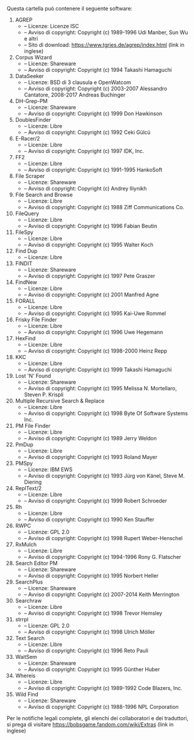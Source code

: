 ﻿Questa cartella può contenere il seguente software:

1. AGREP
   - – Licenze: Licenze ISC
   - – Avviso di copyright: Copyright (c) 1989-1996 Udi Manber, Sun Wu e altri
   - – Sito di download: https://www.tgries.de/agrep/index.html (link in inglese)
2. Corpus Wizard
   - – Licenze: Shareware
   - – Avviso di copyright: Copyright (c) 1994 Takashi Hamaguchi
3. DataSeeker
   - – Licenze: BSD di 3 clausula e OpenWatcom
   - – Avviso di copyright: Copyright (c) 2003-2007 Alessandro Cantatore, 2008-2017 Andreas Buchinger
4. DH-Grep-PM
   - – Licenze: Shareware
   - – Avviso di copyright: Copyright (c) 1999 Don Hawkinson
5. DoublesFinder
   - – Licenze: Libre
   - – Avviso di copyright: Copyright (c) 1992 Ceki Gülcü
6. E-Racer/2
   - – Licenze: Libre
   - – Avviso di copyright: Copyright (c) 1997 IDK, Inc.
7. FF2
   - – Licenze: Libre
   - – Avviso di copyright: Copyright (c) 1991-1995 HankoSoft
8. File Scraper
   - – Licenze: Shareware
   - – Avviso di copyright: Copyright (c) Andrey Iliynikh
9. File Search and Browse
   - – Licenze: Libre
   - – Avviso di copyright: Copyright (c) 1988 Ziff Communications Co.
10. FileQuery
    - – Licenze: Libre
    - – Avviso di copyright: Copyright (c) 1996 Fabian Beutin
11. FileSpy
    - – Licenze: Libre
    - – Avviso di copyright: Copyright (c) 1995 Walter Koch
12. Find Dup
    - – Licenze: Libre
13. FINDIT
    - – Licenze: Shareware
    - – Avviso di copyright: Copyright (c) 1997 Pete Graszer
14. FindNew
    - – Licenze: Libre
    - – Avviso di copyright: Copyright (c) 2001 Manfred Agne
15. FORALL
    - – Licenze: Libre
    - – Avviso di copyright: Copyright (c) 1995 Kai-Uwe Rommel
16. Frisky File Finder
    - – Licenze: Libre
    - – Avviso di copyright: Copyright (c) 1996 Uwe Hegemann
17. HexFind
    - – Licenze: Libre
    - – Avviso di copyright: Copyright (c) 1998-2000 Heinz Repp
18. KKC
    - – Licenze: Libre
    - – Avviso di copyright: Copyright (c) 1999 Takashi Hamaguchi
19. Lost 'N' Found
    - – Licenze: Shareware
    - – Avviso di copyright: Copyright (c) 1995 Melissa N. Mortellaro, Steven P. Krispli
20. Multiple Recursive Search & Replace
    - – Licenze: Libre
    - – Avviso di copyright: Copyright (c) 1998 Byte Of Software Systems Inc.
21. PM File Finder
    - – Licenze: Libre
    - – Avviso di copyright: Copyright (c) 1989 Jerry Weldon
22. PmDup
    - – Licenze: Libre
    - – Avviso di copyright: Copyright (c) 1993 Roland Mayer
23. PMSpy
    - – Licenze: IBM EWS
    - – Avviso di copyright: Copyright (c) 1993 Jürg von Känel, Steve M. Diering
24. ReplText/2
    - – Licenze: Libre
    - – Avviso di copyright: Copyright (c) 1999 Robert Schroeder
25. Rh
    - – Licenze: Libre
    - – Avviso di copyright: Copyright (c) 1990 Ken Stauffer
26. RWPC
    - – Licenze: GPL 2.0
    - – Avviso di copyright: Copyright (c) 1998 Rupert Weber-Henschel
27. RxMulch
    - – Licenze: Libre
    - – Avviso di copyright: Copyright (c) 1994-1996 Rony G. Flatscher
28. Search Editor PM
    - – Licenze: Shareware
    - – Avviso di copyright: Copyright (c) 1995 Norbert Heller
29. SearchPlus
    - – Licenze: Shareware
    - – Avviso di copyright: Copyright (c) 2007-2014 Keith Merrington
30. Searchraw
    - – Licenze: Libre
    - – Avviso di copyright: Copyright (c) 1998 Trevor Hemsley
31. strrpl
    - – Licenze: GPL 2.0
    - – Avviso di copyright: Copyright (c) 1998 Ulrich Möller
32. Text Search
    - – Licenze: Libre
    - – Avviso di copyright: Copyright (c) 1996 Reto Pauli
33. WaitSem
    - – Licenze: Shareware
    - – Avviso di copyright: Copyright (c) 1995 Günther Huber
34. Whereis
    - – Licenze: Libre
    - – Avviso di copyright: Copyright (c) 1989-1992 Code Blazers, Inc.
35. Wild Find
    - – Licenze: Shareware
    - – Avviso di copyright: Copyright (c) 1988-1996 NPL Corporation

Per le notifiche legali complete, gli elenchi dei collaboratori e dei traduttori, si prega di visitare https://bobsgame.fandom.com/wiki/Extras (link in inglese)
